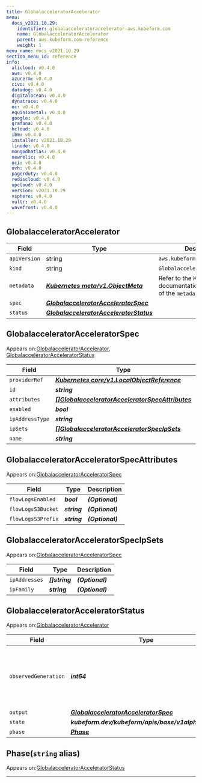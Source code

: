 ```yaml
---
title: GlobalacceleratorAccelerator
menu:
  docs_v2021.10.29:
    identifier: globalacceleratoraccelerator-aws.kubeform.com
    name: GlobalacceleratorAccelerator
    parent: aws.kubeform.com-reference
    weight: 1
menu_name: docs_v2021.10.29
section_menu_id: reference
info:
  alicloud: v0.4.0
  aws: v0.4.0
  azurerm: v0.4.0
  civo: v0.4.0
  datadog: v0.4.0
  digitalocean: v0.4.0
  dynatrace: v0.4.0
  ec: v0.4.0
  equinixmetal: v0.4.0
  google: v0.4.0
  grafana: v0.4.0
  hcloud: v0.4.0
  ibm: v0.4.0
  installer: v2021.10.29
  linode: v0.4.0
  mongodbatlas: v0.4.0
  newrelic: v0.4.0
  oci: v0.4.0
  ovh: v0.4.0
  pagerduty: v0.4.0
  rediscloud: v0.4.0
  upcloud: v0.4.0
  version: v2021.10.29
  vsphere: v0.4.0
  vultr: v0.4.0
  wavefront: v0.4.0
---
```


## GlobalacceleratorAccelerator
| Field | Type | Description |
| ------ | ----- | ----------- |
| `apiVersion` | string | `aws.kubeform.com/v1alpha1` |
|    `kind` | string | `GlobalacceleratorAccelerator` |
| `metadata` | ***[Kubernetes meta/v1.ObjectMeta](https://v1-18.docs.kubernetes.io/docs/reference/generated/kubernetes-api/v1.18/#objectmeta-v1-meta)***|Refer to the Kubernetes API documentation for the fields of the `metadata` field.|
| `spec` | ***[GlobalacceleratorAcceleratorSpec](#globalacceleratoracceleratorspec)***||
| `status` | ***[GlobalacceleratorAcceleratorStatus](#globalacceleratoracceleratorstatus)***||
## GlobalacceleratorAcceleratorSpec

Appears on:[GlobalacceleratorAccelerator](#globalacceleratoraccelerator), [GlobalacceleratorAcceleratorStatus](#globalacceleratoracceleratorstatus)

| Field | Type | Description |
| ------ | ----- | ----------- |
| `providerRef` | ***[Kubernetes core/v1.LocalObjectReference](https://v1-18.docs.kubernetes.io/docs/reference/generated/kubernetes-api/v1.18/#localobjectreference-v1-core)***||
| `id` | ***string***||
| `attributes` | ***[[]GlobalacceleratorAcceleratorSpecAttributes](#globalacceleratoracceleratorspecattributes)***| ***(Optional)*** |
| `enabled` | ***bool***| ***(Optional)*** |
| `ipAddressType` | ***string***| ***(Optional)*** |
| `ipSets` | ***[[]GlobalacceleratorAcceleratorSpecIpSets](#globalacceleratoracceleratorspecipsets)***| ***(Optional)*** |
| `name` | ***string***||
## GlobalacceleratorAcceleratorSpecAttributes

Appears on:[GlobalacceleratorAcceleratorSpec](#globalacceleratoracceleratorspec)

| Field | Type | Description |
| ------ | ----- | ----------- |
| `flowLogsEnabled` | ***bool***| ***(Optional)*** |
| `flowLogsS3Bucket` | ***string***| ***(Optional)*** |
| `flowLogsS3Prefix` | ***string***| ***(Optional)*** |
## GlobalacceleratorAcceleratorSpecIpSets

Appears on:[GlobalacceleratorAcceleratorSpec](#globalacceleratoracceleratorspec)

| Field | Type | Description |
| ------ | ----- | ----------- |
| `ipAddresses` | ***[]string***| ***(Optional)*** |
| `ipFamily` | ***string***| ***(Optional)*** |
## GlobalacceleratorAcceleratorStatus

Appears on:[GlobalacceleratorAccelerator](#globalacceleratoraccelerator)

| Field | Type | Description |
| ------ | ----- | ----------- |
| `observedGeneration` | ***int64***| ***(Optional)*** Resource generation, which is updated on mutation by the API Server.|
| `output` | ***[GlobalacceleratorAcceleratorSpec](#globalacceleratoracceleratorspec)***| ***(Optional)*** |
| `state` | ***kubeform.dev/kubeform/apis/base/v1alpha1.State***| ***(Optional)*** |
| `phase` | ***[Phase](#phase)***| ***(Optional)*** |
## Phase(`string` alias)

Appears on:[GlobalacceleratorAcceleratorStatus](#globalacceleratoracceleratorstatus)

---
